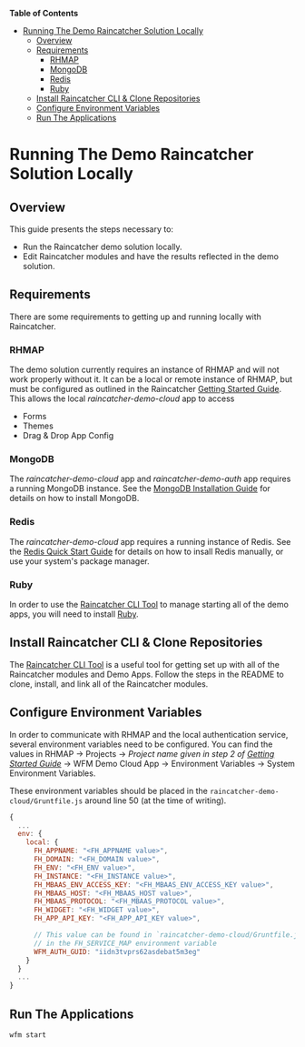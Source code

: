 <!-- START doctoc generated TOC please keep comment here to allow auto update -->
<!-- DON'T EDIT THIS SECTION, INSTEAD RE-RUN doctoc TO UPDATE -->
**Table of Contents**

- [Running The Demo Raincatcher Solution Locally](#running-the-demo-raincatcher-solution-locally)
  - [Overview](#overview)
  - [Requirements](#requirements)
    - [RHMAP](#rhmap)
    - [MongoDB](#mongodb)
    - [Redis](#redis)
    - [Ruby](#ruby)
  - [Install Raincatcher CLI & Clone Repositories](#install-raincatcher-cli--clone-repositories)
  - [Configure Environment Variables](#configure-environment-variables)
  - [Run The Applications](#run-the-applications)

<!-- END doctoc generated TOC please keep comment here to allow auto update -->

# Running The Demo Raincatcher Solution Locally

## Overview

This guide presents the steps necessary to:

- Run the Raincatcher demo solution locally.
- Edit Raincatcher modules and have the results reflected in the demo solution.

## Requirements

There are some requirements to getting up and running locally with Raincatcher.

### RHMAP

The demo solution currently requires an instance of RHMAP and will not work properly without it. It can be a local or remote instance of RHMAP, but must be configured as outlined in the Raincatcher [Getting Started Guide](Getting-Started.md#running-the-raincatcher-demo-apps-in-rhmap). This allows the local *raincatcher-demo-cloud* app to access

- Forms
- Themes
- Drag & Drop App Config

### MongoDB

The *raincatcher-demo-cloud* app and *raincatcher-demo-auth* app requires a running MongoDB instance. See the [MongoDB Installation Guide](https://docs.mongodb.com/manual/installation/) for details on how to install MongoDB.

### Redis

The *raincatcher-demo-cloud* app requires a running instance of Redis. See the [Redis Quick Start Guide](https://redis.io/topics/quickstart) for details on how to insall Redis manually, or use your system's package manager.

### Ruby

In order to use the [Raincatcher CLI Tool](https://github.com/feedhenry-raincatcher/raincatcher-cli) to manage starting all of the demo apps, you will need to install [Ruby](https://www.ruby-lang.org/en/documentation/installation/).

## Install Raincatcher CLI & Clone Repositories

The [Raincatcher CLI Tool](https://github.com/feedhenry-raincatcher/raincatcher-cli) is a useful tool for getting set up with all of the Raincatcher modules and Demo Apps. Follow the steps in the README to clone, install, and link all of the Raincatcher modules.

## Configure Environment Variables

In order to communicate with RHMAP and the local authentication service, several environment variables need to be configured. You can find the values in RHMAP -> Projects -> _Project name given in step 2 of [Getting Started Guide](Getting-Started.md#running-the-raincatcher-demo-apps-in-rhmap)_ -> WFM Demo Cloud App -> Environment Variables -> System Environment Variables.

These environment variables should be placed in the `raincatcher-demo-cloud/Gruntfile.js` around line 50 (at the time of writing).

```javascript
{
  ...
  env: {
    local: {
      FH_APPNAME: "<FH_APPNAME value>",
      FH_DOMAIN: "<FH_DOMAIN value>",
      FH_ENV: "<FH_ENV value>",
      FH_INSTANCE: "<FH_INSTANCE value>",
      FH_MBAAS_ENV_ACCESS_KEY: "<FH_MBAAS_ENV_ACCESS_KEY value>",
      FH_MBAAS_HOST: "<FH_MBAAS_HOST value>",
      FH_MBAAS_PROTOCOL: "<FH_MBAAS_PROTOCOL value>",
      FH_WIDGET: "<FH_WIDGET value>",
      FH_APP_API_KEY: "<FH_APP_API_KEY value>",

      // This value can be found in `raincatcher-demo-cloud/Gruntfile.js`
      // in the FH_SERVICE_MAP environment variable
      WFM_AUTH_GUID: "iidn3tvprs62asdebat5m3eg"
    }
  }
  ...
}
```

## Run The Applications

```
wfm start
```
